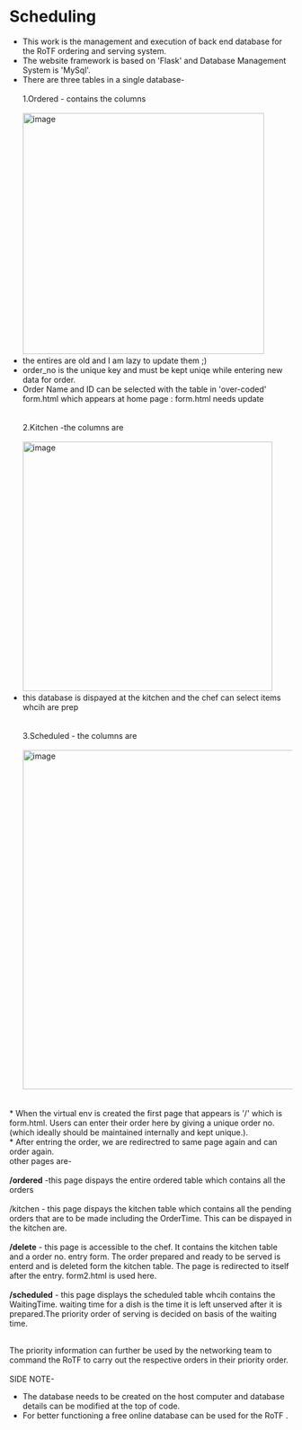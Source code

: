 # Scheduling
* This work is the management and execution of back end database for the RoTF ordering and serving system.<br>
* The website framework is based on 'Flask' and Database Management System is 'MySql'.<br>
* There are three tables in a single database-<br><br>
1.Ordered - contains the columns<br><br>
<img width="429" alt="image" src="https://user-images.githubusercontent.com/109818534/227788259-d12b1712-2fbd-4975-99f8-56201e6fb368.png"><br>
* the entires are old and I am lazy to update them ;)<br>
* order_no is the unique key and must be kept uniqe while entering new data for order.<br>
* Order Name and ID can be selected with the table in 'over-coded' form.html which appears at home page : form.html needs update<br>
<br><br>
2.Kitchen -the columns are <br><br><img width="444" alt="image" src="https://user-images.githubusercontent.com/109818534/227788561-70dd1db2-330f-4c2c-b442-2b9481a9c2bf.png"><br>
* this database is dispayed at the kitchen and the chef can select items whcih are prep<br>
<br><br>
3.Scheduled - the columns are <br><br><img width="604" alt="image" src="https://user-images.githubusercontent.com/109818534/227788617-d65287ab-84e5-4596-a804-a41d8210803a.png"><br>
<br>
* When the virtual env is created the first page that appears is '/' which is form.html. Users can enter their order here by giving a unique order no.(which ideally should be maintained internally and kept unique.). <br>
* After entring the order, we are redirectred to same page again and can order again.<br>
other pages are-<br><br>
<strong>/ordered</strong>
-this page dispays the entire ordered table which contains all the orders <br><br>
/kitchen - this page dispays the kitchen table which contains all the pending orders that are to be made including the OrderTime. This can be dispayed in the kitchen are.<br><br>
<strong>/delete</strong> - this page is accessible to the chef. It contains the kitchen table and a order no. entry form. The order prepared and ready to be served is enterd and is deleted form the kitchen table. The page is redirected to itself after the entry. form2.html is used here.<br><br>
<strong>/scheduled</strong> - this page displays the scheduled table whcih contains the WaitingTime. waiting time for a dish is the time it is left unserved after it is prepared.The priority order of serving is decided on basis of the waiting time.<br><br>

The priority information can further be used by the networking team to command the RoTF to carry out the respective orders in their priority order.
<br><br>
SIDE NOTE-<br>
* The database needs to be created on the host computer and database details can be modified at the top of code.
* For better functioning a free online database can be used for the RoTF .

